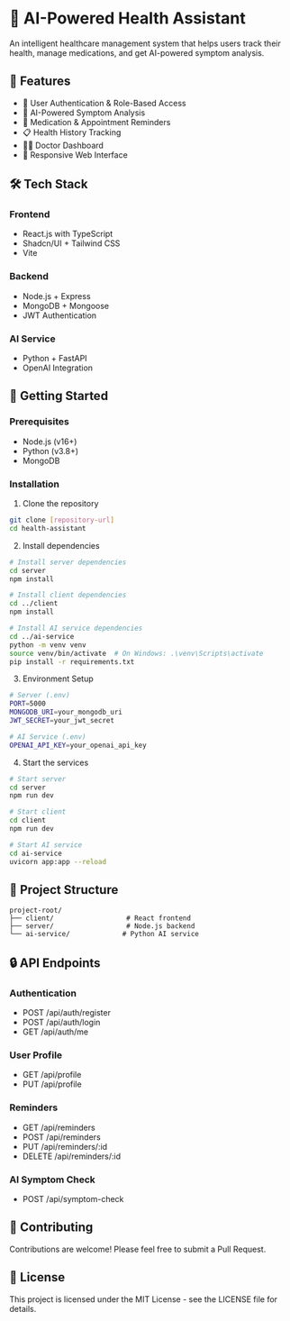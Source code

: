 # 🏥 AI-Powered Health Assistant

An intelligent healthcare management system that helps users track their health, manage medications, and get AI-powered symptom analysis.

## 🌟 Features

- 👤 User Authentication & Role-Based Access
- 🤖 AI-Powered Symptom Analysis
- 💊 Medication & Appointment Reminders
- 📋 Health History Tracking
- 👨‍⚕️ Doctor Dashboard
- 📱 Responsive Web Interface

## 🛠️ Tech Stack

### Frontend
- React.js with TypeScript
- Shadcn/UI + Tailwind CSS
- Vite

### Backend
- Node.js + Express
- MongoDB + Mongoose
- JWT Authentication

### AI Service
- Python + FastAPI
- OpenAI Integration

## 🚀 Getting Started

### Prerequisites
- Node.js (v16+)
- Python (v3.8+)
- MongoDB

### Installation

1. Clone the repository
```bash
git clone [repository-url]
cd health-assistant
```

2. Install dependencies
```bash
# Install server dependencies
cd server
npm install

# Install client dependencies
cd ../client
npm install

# Install AI service dependencies
cd ../ai-service
python -m venv venv
source venv/bin/activate  # On Windows: .\venv\Scripts\activate
pip install -r requirements.txt
```

3. Environment Setup
```bash
# Server (.env)
PORT=5000
MONGODB_URI=your_mongodb_uri
JWT_SECRET=your_jwt_secret

# AI Service (.env)
OPENAI_API_KEY=your_openai_api_key
```

4. Start the services
```bash
# Start server
cd server
npm run dev

# Start client
cd client
npm run dev

# Start AI service
cd ai-service
uvicorn app:app --reload
```

## 📁 Project Structure
```
project-root/
├── client/                  # React frontend
├── server/                  # Node.js backend
└── ai-service/             # Python AI service
```

## 🔒 API Endpoints

### Authentication
- POST /api/auth/register
- POST /api/auth/login
- GET /api/auth/me

### User Profile
- GET /api/profile
- PUT /api/profile

### Reminders
- GET /api/reminders
- POST /api/reminders
- PUT /api/reminders/:id
- DELETE /api/reminders/:id

### AI Symptom Check
- POST /api/symptom-check

## 👥 Contributing
Contributions are welcome! Please feel free to submit a Pull Request.

## 📝 License
This project is licensed under the MIT License - see the LICENSE file for details. 